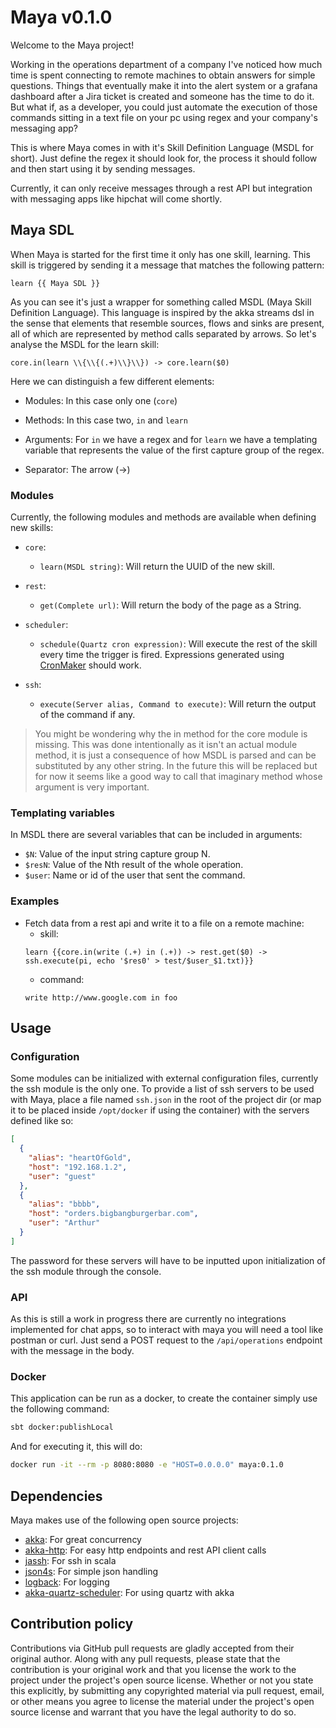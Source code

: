 # Maya v0.1.0

Welcome to the Maya project!

Working in the operations department of a company I've noticed how much time is spent connecting to remote machines to 
obtain answers for simple questions. Things that eventually make it into the alert system or a grafana dashboard after
a Jira ticket is created and someone has the time to do it. But what if, as a developer, you could just automate the
execution of those commands sitting in a text file on your pc using regex and your company's messaging app?

This is where Maya comes in with it's Skill Definition Language (MSDL for short). Just define the regex it should look
for, the process it should follow and then start using it by sending messages.

Currently, it can only receive messages through a rest API but integration with messaging apps like hipchat will come
shortly. 

## Maya SDL

When Maya is started for the first time it only has one skill, learning. This skill is triggered by sending it a message
that matches the following pattern:

```
learn {{ Maya SDL }}
```

As you can see it's just a wrapper for something called MSDL (Maya Skill Definition Language). This language is inspired
by the akka streams dsl in the sense that elements that resemble sources, flows and sinks are present, all of which are
represented by method calls separated by arrows. So let's analyse the MSDL for the learn skill:

```
core.in(learn \\{\\{(.+)\\}\\}) -> core.learn($0)
```

Here we can distinguish a few different elements:

- Modules: In this case only one (`core`)

- Methods: In this case two, `in` and `learn`

- Arguments: For `in` we have a regex and for `learn` we have a templating variable that represents the value of the
             first capture group of the regex.
             
- Separator: The arrow (->)

### Modules

Currently, the following modules and methods are available when defining new skills:

- `core`:
    - `learn(MSDL string)`: Will return the UUID of the new skill.

- `rest`:
    - `get(Complete url)`: Will return the body of the page as a String.

- `scheduler`:
    - `schedule(Quartz cron expression)`: Will execute the rest of the skill every time the trigger is fired. 
                                          Expressions generated using [CronMaker](http://www.cronmaker.com/) should work.

- `ssh`:
    - `execute(Server alias, Command to execute)`: Will return the output of the command if any.

> You might be wondering why the in method for the core module is missing. This was done intentionally as it isn't an
> actual module method, it is just a consequence of how MSDL is parsed and can be substituted by any other string. In
> the future this will be replaced but for now it seems like a good way to call that imaginary method whose argument is
> very important.

### Templating variables

In MSDL there are several variables that can be included in arguments:

- `$N`: Value of the input string capture group N.
- `$resN`: Value of the Nth result of the whole operation.
- `$user`: Name or id of the user that sent the command.

### Examples

- Fetch data from a rest api and write it to a file on a remote machine:
    - skill:
    ```
    learn {{core.in(write (.+) in (.+)) -> rest.get($0) -> ssh.execute(pi, echo '$res0' > test/$user_$1.txt)}}
    ```
    - command:
    ```
    write http://www.google.com in foo
    ```

## Usage

### Configuration

Some modules can be initialized with external configuration files, currently the ssh module is the only one. To provide
a list of ssh servers to be used with Maya, place a file named `ssh.json` in the root of the project dir (or map it to 
be placed inside `/opt/docker` if using the container) with the servers defined like so:

```json
[
  {
    "alias": "heartOfGold",
    "host": "192.168.1.2",
    "user": "guest"
  },
  {
    "alias": "bbbb",
    "host": "orders.bigbangburgerbar.com",
    "user": "Arthur"
  }
]
```

The password for these servers will have to be inputted upon initialization of the ssh module through the console.

### API

As this is still a work in progress there are currently no integrations implemented for chat apps, so to interact with
maya you will need a tool like postman or curl. Just send a POST request to the `/api/operations` endpoint with the 
message in the body.

### Docker

This application can be run as a docker, to create the container simply use the following command:

```bash
sbt docker:publishLocal
```
And for executing it, this will do:
```bash
docker run -it --rm -p 8080:8080 -e "HOST=0.0.0.0" maya:0.1.0
```

## Dependencies

Maya makes use of the following open source projects:

- [akka](https://github.com/akka/akka): For great concurrency
- [akka-http](https://github.com/akka/akka-http): For easy http endpoints and rest API client calls
- [jassh](https://github.com/dacr/jassh): For ssh in scala
- [json4s](https://github.com/json4s/json4s): For simple json handling
- [logback](https://github.com/qos-ch/logback): For logging
- [akka-quartz-scheduler](https://github.com/enragedginger/akka-quartz-scheduler): For using quartz with akka

## Contribution policy

Contributions via GitHub pull requests are gladly accepted from their original author. Along with
any pull requests, please state that the contribution is your original work and that you license
the work to the project under the project's open source license. Whether or not you state this
explicitly, by submitting any copyrighted material via pull request, email, or other means you
agree to license the material under the project's open source license and warrant that you have the
legal authority to do so.


